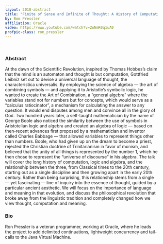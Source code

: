 ```yaml
---
layout: 2018-abstract
title: "Finite of Sense and Infinite of Thought: A History of Computation, Logic and Algebra"
by: Ron Pressler
affiliation: Oracle
video: https://www.youtube.com/watch?v=2oNmR0q1uA0
profpic-class: ron_pressler
---
```


<br/>

### Abstract

At the dawn of the Scientific Revolution, inspired by Thomas Hobbes’s claim that the mind is an automaton and thought is but computation, Gottfried Leibniz set out to devise a universal language of thought, the characteristica universalis. By employing the science of algebra — the art of combining symbols — and applying it to Aristotle’s symbolic logic, he wanted to create the Art of Combination, a “general algebra” where the variables stand not for numbers but for concepts, which would serve as a “calculus ratiocinator”, a mechanism for calculating the answer to any question. It would end disputes among men and convince all in the glory of God. Two hundred years later, a self-taught mathematician by the name of George Boole also noticed the similarity between the use of symbols in Aristotelian logic and algebra and created an algebra of logic — based on then-recent advances first proposed by a mathematician and inventor called Charles Babbage — that allowed variables to represent things other than numbers. Boole, who had given up on the dream to become a priest, rejected the Christian doctrine of Trinitarianism in favor of monism, and believed that the unity of all things is represented by the number 1, which he then chose to represent the “universe of discourse” in his algebra. The talk will cover the long history of computation, logic and algebra, and the relationship between the three, from Classical times to the 20th century, starting out as a single discipline and then growing apart in the early 20th century. Rather than being surprising, this relationship stems from a single — yet fascinating — line of inquiry into the essence of thought, guided by a particular ancient aesthetic. We will focus on the importance of language and meaning in that evolution, and discuss the philosophical revolution that broke away from the linguistic tradition and completely changed how we view thought, computation and meaning.

### Bio

Ron Pressler is a veteran programmer, working at Oracle, where he leads the project to add delimited continuations, lightweight concurrency and tail-calls to the Java Virtual Machine.

